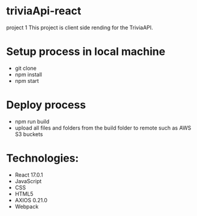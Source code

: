 # triviaApi-react
project 1
This project is client side rending for the TriviaAPI.
# Setup process in local machine 
- git clone 
- npm install 
- npm start 
# Deploy process
- npm run build 
- upload all files and folders from the build folder to remote such as AWS S3 buckets 
# Technologies:
- React 17.0.1
- JavaScript 
- CSS
- HTML5
- AXIOS 0.21.0
- Webpack 
